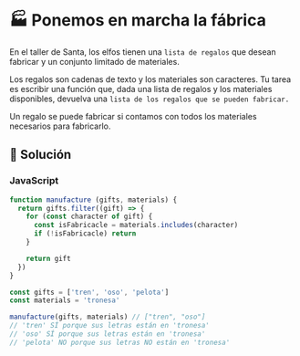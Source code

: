 # 🏭 Ponemos en marcha la fábrica

En el taller de Santa, los elfos tienen una `lista de regalos` que desean fabricar y un conjunto limitado de materiales.

Los regalos son cadenas de texto y los materiales son caracteres. Tu tarea es escribir una función que, dada una lista de regalos y los materiales disponibles, devuelva una `lista de los regalos que se pueden fabricar.`

Un regalo se puede fabricar si contamos con todos los materiales necesarios para fabricarlo.

## 👾 Solución

### JavaScript

```js
function manufacture (gifts, materials) {
  return gifts.filter((gift) => {
    for (const character of gift) {
      const isFabricacle = materials.includes(character)
      if (!isFabricacle) return
    }

    return gift
  })
}

const gifts = ['tren', 'oso', 'pelota']
const materials = 'tronesa'

manufacture(gifts, materials) // ["tren", "oso"]
// 'tren' SÍ porque sus letras están en 'tronesa'
// 'oso' SÍ porque sus letras están en 'tronesa'
// 'pelota' NO porque sus letras NO están en 'tronesa'
```